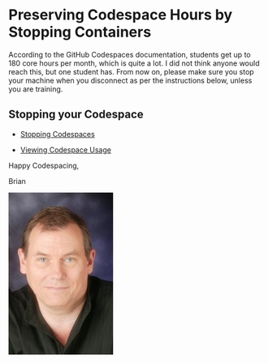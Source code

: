 # Preserving Codespace Hours by Stopping Containers

According to the GitHub Codespaces documentation, students get up to 180 core hours per month, which is quite a lot. I did not think anyone would reach this, but one student has. From now on, please make sure you stop  your machine when  you disconnect as per the instructions  below, unless you are training.

## Stopping your Codespace

- [Stopping Codespaces](https://docs.github.com/en/codespaces/getting-started/the-codespace-lifecycle)

- [Viewing Codespace Usage](https://docs.github.com/en/billing/managing-billing-for-github-codespaces/viewing-your-github-codespaces-usage)

Happy Codespacing,

Brian

![Lovell Portrait](/images/Lovell_portrait_small.jpg "Brian Lovell")
